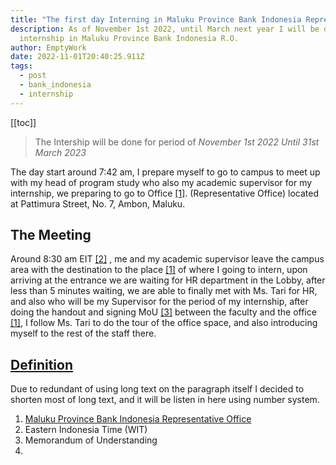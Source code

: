 ```yaml
---
title: "The first day Interning in Maluku Province Bank Indonesia Representative Office"
description: As of November 1st 2022, until March next year I will be doing
  internship in Maluku Province Bank Indonesia R.O.
author: EmptyWork
date: 2022-11-01T20:40:25.911Z
tags:
  - post
  - bank_indonesia
  - internship
---
```


[[toc]]

> The Intership will be done for period of _November 1st 2022 Until 31st March 2023_

The day start around 7:42 am, I prepare myself to go to campus to meet up with my head of program study who also my academic supervisor for my internship, we preparing to go to Office [[1]](#reference). (Representative Office) located at Pattimura Street, No. 7, Ambon, Maluku.

## The Meeting

Around 8:30 am EIT [[2]](#reference) , me and my academic supervisor leave the campus area with the destination to the place [[1]](#reference) of where I going to intern, upon arriving at the entrance we are waiting for HR department in the Lobby, after less than 5 minutes waiting, we are able to finally met with Ms. Tari for HR, and also who will be my Supervisor for the period of my internship, after doing the handout and signing MoU [[3]](#reference) between the faculty and the office [[1]](#reference), I follow Ms. Tari to do the tour of the office space, and also introducing myself to the rest of the staff there.

## [Definition](#reference)

Due to redundant of using long text on the paragraph itself I decided to shorten most of long text, and it will be listen in here using number system.

1. [Maluku Province Bank Indonesia Representative Office](#reference)
2. Eastern Indonesia Time (WIT)
3. Memorandum of Understanding
4. 